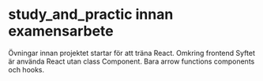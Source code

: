 # study_and_practic innan examensarbete
Övningar innan projektet startar för att träna React.
Omkring frontend Syftet är använda React utan class Component. Bara arrow functions components och hooks. 
